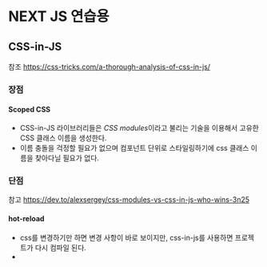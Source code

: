 # NEXT JS 연습용
## CSS-in-JS
참조 https://css-tricks.com/a-thorough-analysis-of-css-in-js/

### 장점
#### Scoped CSS 
- CSS-in-JS 라이브러리들은 *CSS modules*이라고 불리는 기술을 이용해서 고유한 CSS 클래스 이름을 생성한다.  
- 이름 충돌을 걱정할 필요가 없으며 컴포넌트 단위로 스타일링하기에 css 클래스 이름을 찾아다닐 필요가 없다.

### 단점
참고 https://dev.to/alexsergey/css-modules-vs-css-in-js-who-wins-3n25
#### hot-reload
- css를 변경하기만 하면 변경 사항이 바로 보이지만, css-in-js를 사용하면 프로젝트가 다시 컴파일 된다.
- 